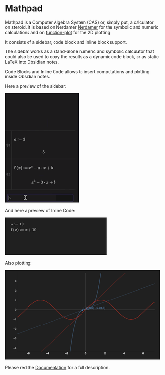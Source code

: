 # Mathpad

Mathpad is a Computer Algebra System (CAS) or, simply put, a calculator on steroid.
It is based on Nerdamer [Nerdamer](https://nerdamer.com/) for the symbolic and numeric calculations and on [function-plot](https://mauriciopoppe.github.io/function-plot/) for the 2D plotting

It consists of a sidebar, code block and inline block support.

The sidebar works as a stand-alone numeric and symbolic calculator that could also be used to copy the results as a dynamic code block, or as static LaTeX into Obsidian notes.

Code Blocks and Inline Code allows to insert computations and plotting inside Obsidian notes.

Here a preview of the sidebar:

<img src="docs/sidebar-01.gif" width="240" >

And here a preview of Inline Code:

<img src="docs/inline-code-05.gif" width="330" >

Also plotting:

<img src="docs/plot_tangents_01.png" width="600" >

Please red the [Documentation](docs/main.md) for a full description.

